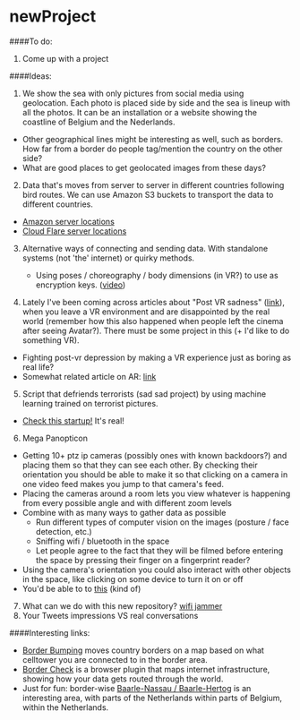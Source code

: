 # newProject

####To do:
1. Come up with a project

####Ideas:
1. We show the sea with only pictures from social media using geolocation. Each photo is placed side by side and the sea is lineup with all the photos. It can be an installation or a website showing the coastline of Belgium and the Nederlands.

  * Other geographical lines might be interesting as well, such as borders. How far from a border do people tag/mention the country on the other side?
  * What are good places to get geolocated images from these days?

2. Data that's moves from server to server in different countries following bird routes. We can use Amazon S3 buckets to transport the data to different countries.
  * [Amazon server locations](https://aws.amazon.com/about-aws/global-infrastructure/)
  * [Cloud Flare server locations](https://www.cloudflare.com/network/)

3. Alternative ways of connecting and sending data. With standalone systems (not 'the' internet) or quirky methods.
   * Using poses / choreography / body dimensions (in VR?) to use as encryption keys. ([video](https://youtu.be/cnFBM58UOYM?t=5m5s))

4. Lately I've been coming across articles about "Post VR sadness" ([link](https://www.theatlantic.com/technology/archive/2016/12/post-vr-sadness/511232/?single_page=true)), when you leave a VR environment and are disappointed by the real world (remember how this also happened when people left the cinema after seeing Avatar?). There must be some project in this (+ I'd like to do something VR).
  * Fighting post-vr depression by making a VR experience just as boring as real life?
  * Somewhat related article on AR: [link](http://www.wired.co.uk/article/augmented-reality-environments)

5. Script that defriends terrorists (sad sad project) by using machine learning trained on terrorist pictures.
  * [Check this startup!](http://www.faception.com/) It's real!

6. Mega Panopticon
  * Getting 10+ ptz ip cameras (possibly ones with known backdoors?) and placing them so that they can see each other. By checking their orientation you should be able to make it so that clicking on a camera in one video feed makes you jump to that camera's feed.
  * Placing the cameras around a room lets you view whatever is happening from every possible angle and with different zoom levels
  * Combine with as many ways to gather data as possible
  	* Run different types of computer vision on the images (posture / face detection, etc.)
    * Sniffing wifi / bluetooth in the space
    * Let people agree to the fact that they will be filmed before entering the space by pressing their finger on a fingerprint reader?
  * Using the camera's orientation you could also interact with other objects in the space, like clicking on some device to turn it on or off
  * You'd be able to to [this](https://www.youtube.com/watch?v=qHepKd38pr00) (kind of)

7. What can we do with this new repository? [wifi jammer](https://github.com/DanMcInerney/wifijammer)
8. Your Tweets impressions VS real conversations


####Interesting links:
* [Border Bumping](http://borderbumping.net/) moves country borders on a map based on what celltower you are connected to in the border area.
* [Border Check](http://roelof.info/projects/(2013)Border_Check/) is a browser plugin that maps internet infrastructure, showing how your data gets routed through the world.
* Just for fun: border-wise [Baarle-Nassau / Baarle-Hertog](https://www.google.nl/maps/@51.4362036,4.9338757,14z) is an interesting area, with parts of the Netherlands within parts of Belgium, within the Netherlands.
